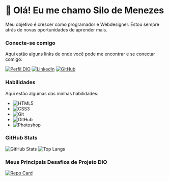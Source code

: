 # 👋 Olá! Eu me chamo Silo de Menezes

Meu objetivo é crescer como programador e Webdesigner. Estou sempre atrás de novas oportunidades de aprender mais. 

### Conecte-se comigo
Aqui estão alguns links de onde você pode me encontrar e se conectar comigo:

[![Perfil DIO](https://img.shields.io/badge/-Meu%20Perfil%20na%20DIO-30A3DC?style=for-the-badge)](https://web.dio.me/users/silomenezes3010/)
[![LinkedIn](https://img.shields.io/badge/-LinkedIn-000?style=for-the-badge&logo=linkedin&logoColor=30A3DC)](https://www.linkedin.com/in/silo-menezes-648920197/)
[![GitHub](https://img.shields.io/badge/GitHub-000?style=for-the-badge&logo=github&logoColor=30A3DC)](https://docs.github.com/Silo30)

### Habilidades

Aqui estão algumas das minhas habilidades:

- ![HTML5](https://img.shields.io/badge/HTML-000?style=for-the-badge&logo=html5&logoColor=30A3DC)
- ![CSS3](https://img.shields.io/badge/CSS3-000?style=for-the-badge&logo=css3&logoColor=E94D5F)
- ![Git](https://img.shields.io/badge/Git-000?style=for-the-badge&logo=git&logoColor=E94D5F)
- ![GitHub](https://img.shields.io/badge/GitHub-000?style=for-the-badge&logo=github&logoColor=30A3DC)
- ![Photoshop](https://img.shields.io/badge/Photoshop-000?style=for-the-badge&logo=Photoshop)

### GitHub Stats

![GitHub Stats](https://github-readme-stats.vercel.app/api?username=Silo30&theme=transparent&bg_color=000&border_color=30A3DC&show_icons=true&icon_color=30A3DC&title_color=E94D5F&text_color=FFF)
![Top Langs](https://github-readme-stats-git-masterrstaa-rickstaa.vercel.app/api/top-langs/?username=Silo30&bg_color=000&border_color=30A3DC&title_color=E94D5F&text_color=FFF)

### Meus Principais Desafios de Projeto DIO

[![Repo Card](https://github-readme-stats.vercel.app/api/pin/?username=Silo30&repo=dio-lab-open-source&bg_color=000&border_color=30A3DC&show_icons=true&icon_color=30A3DC&title_color=E94D5F&text_color=FFF)](https://github.com/Silo30/dio-lab-open-source)